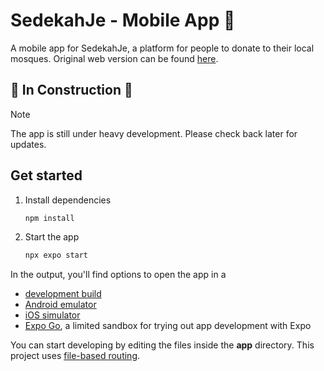 SedekahJe - Mobile App 🕌
=========================

A mobile app for SedekahJe, a platform for people to donate to their local mosques. Original web version can be found [here](https://sedekahje.com/).

🚧 **In Construction** 🚧
-------------------------

> [!NOTE] 
> The app is still under heavy development. Please check back later for updates.

Get started
-----------

1.	Install dependencies

	```bash
	npm install
	```

2.	Start the app

	```bash
	npx expo start
	```

In the output, you'll find options to open the app in a

-	[development build](https://docs.expo.dev/develop/development-builds/introduction/)
-	[Android emulator](https://docs.expo.dev/workflow/android-studio-emulator/)
-	[iOS simulator](https://docs.expo.dev/workflow/ios-simulator/)
-	[Expo Go](https://expo.dev/go), a limited sandbox for trying out app development with Expo

You can start developing by editing the files inside the **app** directory. This project uses [file-based routing](https://docs.expo.dev/router/introduction).
